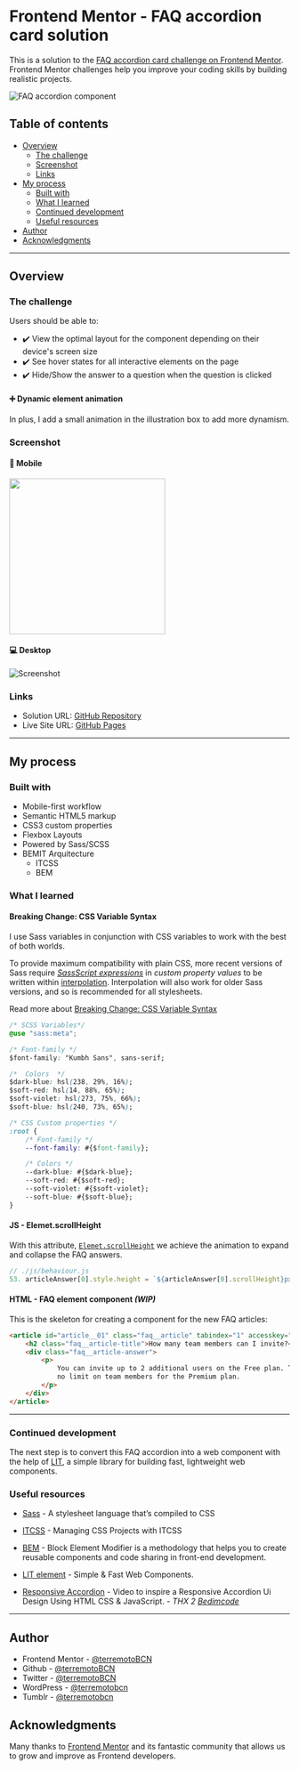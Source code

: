 # Frontend Mentor - FAQ accordion card solution

This is a solution to the [FAQ accordion card challenge on Frontend Mentor](https://www.frontendmentor.io/challenges/faq-accordion-card-XlyjD0Oam). Frontend Mentor challenges help you improve your coding skills by building realistic projects.

![FAQ accordion component](./screenshots/01%20Screenshot%202022-04-05%20-%20Frontend%20Mentor%20FAQ%20Accordion%20Card.png)

## Table of contents

-   [Overview](#overview)
    -   [The challenge](#the-challenge)
    -   [Screenshot](#screenshot)
    -   [Links](#links)
-   [My process](#my-process)
    -   [Built with](#built-with)
    -   [What I learned](#what-i-learned)
    -   [Continued development](#continued-development)
    -   [Useful resources](#useful-resources)
-   [Author](#author)
-   [Acknowledgments](#acknowledgments)

---

## Overview

### The challenge

Users should be able to:

-   ✔️ View the optimal layout for the component depending on their device's screen size
-   ✔️ See hover states for all interactive elements on the page
-   ✔️ Hide/Show the answer to a question when the question is clicked

#### ➕ Dynamic element animation

In plus, I add a small animation in the illustration box to add more dynamism.

### Screenshot

#### 📱 Mobile

<img width="280" src="./screenshots/02 Screenshot 2022-04-05 - Frontend Mentor FAQ Accordion Card.png"/>

#### 💻 Desktop

![Screenshot](./screenshots/03%20Screenshot%202022-04-05%20-%20Frontend%20Mentor%20FAQ%20Accordion%20Card.png)

### Links

-   Solution URL: [GitHub Repository](https://github.com/terremotoBCN/faq-accordion-card-main)
-   Live Site URL: [GitHub Pages](https://terremotobcn.github.io/faq-accordion-card-main/)

---

## My process

### Built with

-   Mobile-first workflow
-   Semantic HTML5 markup
-   CSS3 custom properties
-   Flexbox Layouts
-   Powered by Sass/SCSS
-   BEMIT Arquitecture
    -   ITCSS
    -   BEM

### What I learned

<!-- Use this section to recap over some of your major learnings while working through this project. Writing these out and providing code samples of areas you want to highlight is a great way to reinforce your own knowledge. -->

#### Breaking Change: CSS Variable Syntax

I use Sass variables in conjunction with CSS variables to work with the best of both worlds.

To provide maximum compatibility with plain CSS, more recent versions of Sass require [_SassScript expressions_](https://sass-lang.com/documentation/syntax/structure#expressions) in _custom property values_ to be written within [interpolation](https://sass-lang.com/documentation/interpolation). Interpolation will also work for older Sass versions, and so is recommended for all stylesheets.

Read more about [Breaking Change: CSS Variable Syntax](https://sass-lang.com/documentation/breaking-changes/css-vars)

```css
/* SCSS Variables*/
@use "sass:meta";

/* Font-family */
$font-family: "Kumbh Sans", sans-serif;

/*	Colors	*/
$dark-blue: hsl(238, 29%, 16%);
$soft-red: hsl(14, 88%, 65%);
$soft-violet: hsl(273, 75%, 66%);
$soft-blue: hsl(240, 73%, 65%);

/* CSS Custom properties */
:root {
	/* Font-family */
	--font-family: #{$font-family};

	/* Colors */
	--dark-blue: #{$dark-blue};
	--soft-red: #{$soft-red};
	--soft-violet: #{$soft-violet};
	--soft-blue: #{$soft-blue};
}
```

#### JS - Elemet.scrollHeight

With this attribute, [`Elemet.scrollHeight`](https://developer.mozilla.org/es/docs/Web/API/Element/scrollHeight) we achieve the animation to expand and collapse the FAQ answers.

```js
// ./js/behaviour.js
53. articleAnswer[0].style.height = `${articleAnswer[0].scrollHeight}px`;
```

#### HTML - FAQ element component _(WIP)_

This is the skeleton for creating a component for the new FAQ articles:

```html
<article id="article__01" class="faq__article" tabindex="1" accesskey="1">
	<h2 class="faq__article-title">How many team members can I invite?</h2>
	<div class="faq__article-answer">
		<p>
			You can invite up to 2 additional users on the Free plan. There is
			no limit on team members for the Premium plan.
		</p>
	</div>
</article>
```

---

### Continued development

The next step is to convert this FAQ accordion into a web component with the help of [LIT](https://lit.dev), a simple library for building fast, lightweight web components.

### Useful resources

-   [Sass](https://sass-lang.com/documentation) - A stylesheet language that’s
    compiled to CSS

<!-- -   [minireset.css](https://jgthms.com/minireset.css/) - A tiny modern CSS reset -->

-   [ITCSS](https://speakerdeck.com/dafed/managing-css-projects-with-itcss?slide=5) -
    Managing CSS Projects with ITCSS

-   [BEM](http://getbem.com/) - Block Element Modifier is a methodology that
    helps you to create reusable components and code sharing in front-end
    development.

-   [LIT element](https://lit.dev/) - Simple & Fast Web Components.

-   [Responsive Accordion](https://youtu.be/-ZblPRBjJJw) - Video to inspire a Responsive Accordion Ui Design Using HTML CSS & JavaScript. - _THX 2 [ Bedimcode ](https://www.youtube.com/watch?v=-ZblPRBjJJw)_

---

## Author

-   Frontend Mentor -
    [@terremotoBCN](https://www.frontendmentor.io/profile/terremotoBCN)
-   Github - [@terremotoBCN](https://github.com/terremotoBCN)
-   Twitter - [@terremotoBCN](https://www.twitter.com/terremotoBCN)
-   WordPress - [@terremotobcn](https://terremotobcn.wordpress.com/)
-   Tumblr - [@terremotobcn](https://terremotobcn.tumblr.com/)

## Acknowledgments

Many thanks to [Frontend Mentor](https://www.frontendmentor.io) and its
fantastic community that allows us to grow and improve as Frontend developers.

